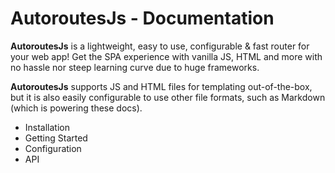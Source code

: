 # AutoroutesJs - Documentation

**AutoroutesJs** is a lightweight, easy to use, configurable & fast router for your web app! Get the SPA experience with vanilla JS, HTML and more with no hassle nor steep learning curve due to huge frameworks.

**AutoroutesJs** supports JS and HTML files for templating out-of-the-box, but it is also easily configurable to use other file formats, such as Markdown (which is powering these docs).

- <router-link to="/Intallation">Installation</router-link>
- <router-link to="/getstarted">Getting Started</router-link>
- <router-link to="/configuration">Configuration</router-link>
- <router-link to="/api">API</router-link>